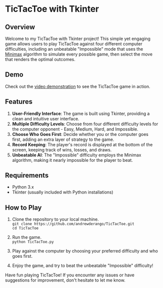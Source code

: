 # TicTacToe with Tkinter

## Overview
Welcome to my TicTacToe with Tkinter project! This simple yet engaging game allows users to play TicTacToe against four different computer difficulties, including an unbeatable "Impossible" mode that uses the [Minimax](https://en.wikipedia.org/wiki/Minimax) algorithm to simulate every possible game, then select the move that renders the optimal outcomes.

## Demo
Check out the [video demonstration](https://www.youtube.com/watch?v=bFMxZmELC0g) to see the TicTacToe game in action.

## Features
1. **User-Friendly Interface**: The game is built using Tkinter, providing a clean and intuitive user interface.
2. **Multiple Difficulty Levels**: Choose from four different difficulty levels for the computer opponent - Easy, Medium, Hard, and Impossible.
3. **Choose Who Goes First**: Decide whether you or the computer goes first, adding an extra layer of strategy to the game.
4. **Record Keeping**: The player's record is displayed at the bottom of the screen, keeping track of wins, losses, and draws.
5. **Unbeatable AI**: The "Impossible" difficulty employs the Minimax algorithm, making it nearly impossible for the player to beat.

## Requirements
- Python 3.x
- Tkinter (usually included with Python installations)

## How to Play
1. Clone the repository to your local machine.\
```git clone https://github.com/andrewderango/TicTacToe.git```\
```cd TicTacToe```

2. Run the game.\
```python TicTacToe.py```
3. Play against the computer by choosing your preferred difficulty and who goes first.
4. Enjoy the game, and try to beat the unbeatable "Impossible" difficulty!

Have fun playing TicTacToe! If you encounter any issues or have suggestions for improvement, don't hesitate to let me know.
